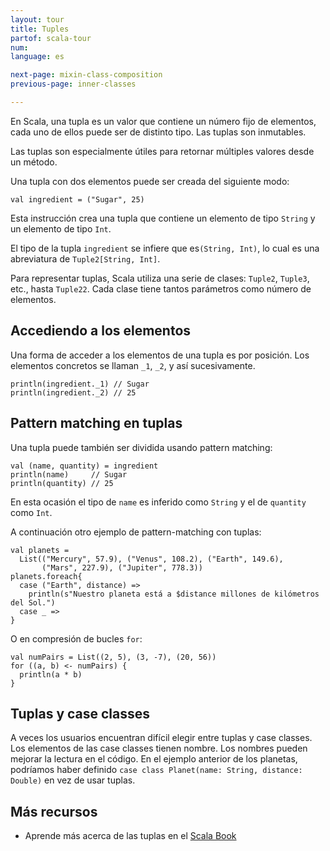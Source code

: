 ```yaml
---
layout: tour
title: Tuples
partof: scala-tour
num: 
language: es

next-page: mixin-class-composition
previous-page: inner-classes

---
```


En Scala, una tupla es un valor que contiene un número fijo de elementos,
cada uno de ellos puede ser de distinto tipo. Las tuplas son inmutables.

Las tuplas son especialmente útiles para retornar múltiples valores desde 
un método.

Una tupla con dos elementos puede ser creada del siguiente modo:

```tut
val ingredient = ("Sugar", 25)
```

Esta instrucción crea una tupla que contiene un elemento de tipo `String` 
y un elemento de tipo `Int`.

El tipo de la tupla `ingredient` se infiere que es`(String, Int)`, lo cual es
una abreviatura de `Tuple2[String, Int]`.

Para representar tuplas, Scala utiliza una serie de clases: `Tuple2`, `Tuple3`, 
etc., hasta `Tuple22`.
Cada clase tiene tantos parámetros como número de elementos.

## Accediendo a los elementos

Una forma de acceder a los elementos de una tupla es por posición.
Los elementos concretos se llaman `_1`, `_2`, y así sucesivamente.

```tut
println(ingredient._1) // Sugar
println(ingredient._2) // 25
```

## Pattern matching en tuplas

Una tupla puede también ser dividida usando pattern matching:

```tut
val (name, quantity) = ingredient
println(name)     // Sugar
println(quantity) // 25
```

En esta ocasión el tipo de `name` es inferido como `String` y el de
`quantity` como `Int`.

A continuación otro ejemplo de pattern-matching con tuplas:

```tut
val planets =
  List(("Mercury", 57.9), ("Venus", 108.2), ("Earth", 149.6),
       ("Mars", 227.9), ("Jupiter", 778.3))
planets.foreach{
  case ("Earth", distance) =>
    println(s"Nuestro planeta está a $distance millones de kilómetros del Sol.")
  case _ =>
}
```

O en compresión de bucles `for`:

```tut
val numPairs = List((2, 5), (3, -7), (20, 56))
for ((a, b) <- numPairs) {
  println(a * b)
}
```

## Tuplas y case classes

A veces los usuarios encuentran difícil elegir entre tuplas y case classes. 
Los elementos de las case classes tienen nombre. Los nombres pueden mejorar
la lectura en el código.
En el ejemplo anterior de los planetas, podríamos haber definido 
`case class Planet(name: String, distance: Double)` en vez de usar tuplas.


## Más recursos

* Aprende más acerca de las tuplas en el [Scala Book](/overviews/scala-book/tuples.html)
